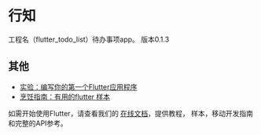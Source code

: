 # 行知
   工程名（flutter_todo_list）待办事项app。
   版本0.1.3


## 其他
 -  [实验：编写你的第一个Flutter应用程序](https://flutter.dev/docs/get-started/codelab)
 -  [烹饪指南：有用的flutter 样本](https://flutter.dev/docs/cookbook)

如需开始使用Flutter，请查看我们的
[在线文档](https://flutter.dev/docs)，提供教程，
样本，移动开发指南和完整的API参考。